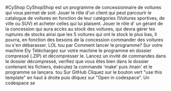 #CyShop
CyShopShop est un programme de concessionnaire de voitures qui vous
permet de soit:
Jouer le rôle d'un client qui peut parcourir le catalogue de voitures en fonction de leur catégories (Voitures
sportives, de ville ou SUV) et acheter celles qui lui plaisent.
Jouer le rôle d' un gérant de la concession qui aura accès au stock des voitures, qui devra gérer les ruptures de
stocks ainsi que les 5 voitures qui ont le stock le plus bas, Il pourra, en fonction des besoins de la concession
commander des voitures ou s'en débarasser.
LOL
tou
par
Comment lancer le programme?
Sur votre machine
Ely
Téléchargez sur votre machine le programme en dossier compressé (.ZIP) et décompresser le. Lancez un invité de
commandes dans le dossier décompressé, verifiez que vous êtes bien dans le dossier contenant les fichiers, éxécutez
la commande 'make' puis /main' et le programme se lançera.
tou
Sur GitHub
Cliquez sur le bouton vert "use this template" en haut à droite puis dliquez sur "Open in codespace". Un codespace se
